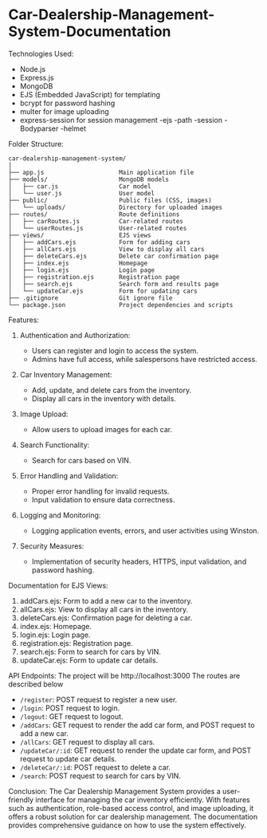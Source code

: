 # Car-Dealership-Management-System-Documentation
 Technologies Used:
- Node.js
- Express.js
- MongoDB
- EJS (Embedded JavaScript) for templating
- bcrypt for password hashing
- multer for image uploading
- express-session for session management
-ejs 
-path
-session
-Bodyparser
-helmet

 Folder Structure:
```
car-dealership-management-system/
│
├── app.js                     Main application file
├── models/                    MongoDB models
│   ├── car.js                 Car model
│   └── user.js                User model
├── public/                    Public files (CSS, images)
│   └── uploads/               Directory for uploaded images
├── routes/                    Route definitions
│   ├── carRoutes.js           Car-related routes
│   └── userRoutes.js          User-related routes
├── views/                     EJS views
│   ├── addCars.ejs            Form for adding cars
│   ├── allCars.ejs            View to display all cars
│   ├── deleteCars.ejs         Delete car confirmation page
│   ├── index.ejs              Homepage
│   ├── login.ejs              Login page
│   ├── registration.ejs       Registration page
│   ├── search.ejs             Search form and results page
│   └── updateCar.ejs          Form for updating cars
├── .gitignore                 Git ignore file
└── package.json               Project dependencies and scripts
```

 Features:
1. Authentication and Authorization:
   - Users can register and login to access the system.
   - Admins have full access, while salespersons have restricted access.
   
2. Car Inventory Management:
   - Add, update, and delete cars from the inventory.
   - Display all cars in the inventory with details.
   
3. Image Upload:
   - Allow users to upload images for each car.

4. Search Functionality:
   - Search for cars based on VIN.

5. Error Handling and Validation:
   - Proper error handling for invalid requests.
   - Input validation to ensure data correctness.

6. Logging and Monitoring:
   - Logging application events, errors, and user activities using Winston.

7. Security Measures:
   - Implementation of security headers, HTTPS, input validation, and password hashing.

 Documentation for EJS Views:
1. addCars.ejs: Form to add a new car to the inventory.
2. allCars.ejs: View to display all cars in the inventory.
3. deleteCars.ejs: Confirmation page for deleting a car.
4. index.ejs: Homepage.
5. login.ejs: Login page.
6. registration.ejs: Registration page.
7. search.ejs: Form to search for cars by VIN.
8. updateCar.ejs: Form to update car details.









API Endpoints:
The project will be http://localhost:3000
The routes are described below
- `/register`: POST request to register a new user.
- `/login`: POST request to login.
- `/logout`: GET request to logout.
- `/addCars`: GET request to render the add car form, and POST request to add a new car.
- `/allCars`: GET request to display all cars.
- `/updateCar/:id`: GET request to render the update car form, and POST request to update car details.
- `/deleteCar/:id`: POST request to delete a car.
- `/search`: POST request to search for cars by VIN.

 Conclusion:
The Car Dealership Management System provides a user-friendly interface for managing the car inventory efficiently. With features such as authentication, role-based access control, and image uploading, it offers a robust solution for car dealership management. The documentation provides comprehensive guidance on how to use the system effectively.
